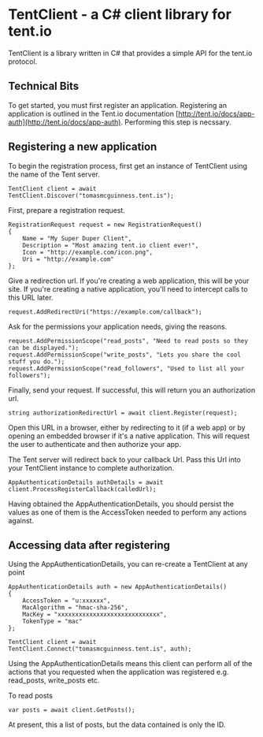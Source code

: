 # TentClient  - a C# client library for tent.io

TentClient is a library written in C# that provides a simple API for the tent.io protocol.

## Technical Bits

To get started, you must first register an application. Registering an application is outlined in the Tent.io documentation [http://tent.io/docs/app-auth](http://tent.io/docs/app-auth). Performing this step is necssary.

## Registering a new application

To begin the registration process, first get an instance of TentClient using the name of the Tent server.

	TentClient client = await TentClient.Discover("tomasmcguinness.tent.is");

First, prepare a registration request.

    RegistrationRequest request = new RegistrationRequest()
    {
        Name = "My Super Duper Client",
        Description = "Most amazing tent.io client ever!",
        Icon = "http://example.com/icon.png",
        Uri = "http://example.com"
    };

Give a redirection url. If you're creating a web application, this will be your site. If you're creating a native application, you'll need to intercept calls to this URL later.

    request.AddRedirectUri("https://example.com/callback");

Ask for the permissions your application needs, giving the reasons.

    request.AddPermissionScope("read_posts", "Need to read posts so they can be displayed.");
    request.AddPermissionScope("write_posts", "Lets you share the cool stuff you do.");
    request.AddPermissionScope("read_followers", "Used to list all your followers");

Finally, send your request. If successful, this will return you an authorization url. 

    string authorizationRedirectUrl = await client.Register(request);

Open this URL in a browser, either by redirecting to it (if a web app) or by opening an embedded browser if it's a native application. This will request the user to authenticate and then authorize your app.

The Tent server will redirect back to your callback Url. Pass this Url into your TentClient instance to complete authorization.

	AppAuthenticationDetails authDetails = await client.ProcessRegisterCallback(calledUrl);

Having obtained the AppAuthenticationDetails, you should persist the values as one of them is the AccessToken needed to perform any actions against.

## Accessing data after registering

Using the AppAuthenticationDetails, you can re-create a TentClient at any point

    AppAuthenticationDetails auth = new AppAuthenticationDetails()
    {
        AccessToken = "u:xxxxxx",
        MacAlgorithm = "hmac-sha-256",
        MacKey = "xxxxxxxxxxxxxxxxxxxxxxxxxxxxx",
        TokenType = "mac"
    };

    TentClient client = await TentClient.Connect("tomasmcguinness.tent.is", auth);

Using the AppAuthenticationDetails means this client can perform all of the actions that you requested when the application was registered e.g. read_posts, write_posts etc.

To read posts

    var posts = await client.GetPosts();

At present, this a list of posts, but the data contained is only the ID.